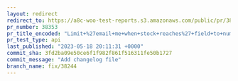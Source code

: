 ```yaml
---
layout: redirect
redirect_to: https://a8c-woo-test-reports.s3.amazonaws.com/public/pr/38353/api/index.html
pr_number: 38353
pr_title_encoded: "Limit+%27email+me+when+stock+reaches%27+field+to+numerical+only"
pr_test_type: api
last_published: "2023-05-18 20:11:31 +0000"
commit_sha: 3fd2ba09e50ce6f1f982f861f516311fe50b1727
commit_message: "Add changelog file"
branch_name: fix/38244
---
```

